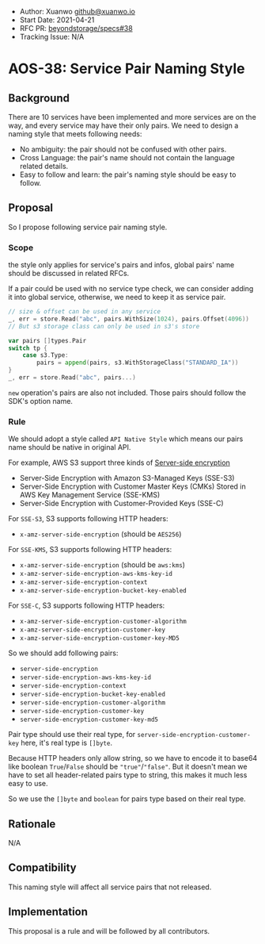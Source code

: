 - Author: Xuanwo <github@xuanwo.io>
- Start Date: 2021-04-21
- RFC PR: [beyondstorage/specs#38](https://github.com/beyondstorage/specs/issues/38)
- Tracking Issue: N/A

# AOS-38: Service Pair Naming Style

## Background

There are 10 services have been implemented and more services are on the way, and every service may have their only pairs. We need to design a naming style that meets following needs:

- No ambiguity: the pair should not be confused with other pairs.
- Cross Language: the pair's name should not contain the language related details.
- Easy to follow and learn: the pair's naming style should be easy to follow.

## Proposal

So I propose following service pair naming style.

### Scope

the style only applies for service's pairs and infos, global pairs' name should be discussed in related RFCs.

If a pair could be used with no service type check, we can consider adding it into global service, otherwise, we need to keep it as service pair.

```go
// size & offset can be used in any service
_, err = store.Read("abc", pairs.WithSize(1024), pairs.Offset(4096))
// But s3 storage class can only be used in s3's store

var pairs []types.Pair
switch tp {
    case s3.Type:
        pairs = append(pairs, s3.WithStorageClass("STANDARD_IA"))
}
_, err = store.Read("abc", pairs...)
```

`new` operation's pairs are also not included. Those pairs should follow the SDK's option name.

### Rule

We should adopt a style called `API Native Style` which means our pairs name should be native in original API.

For example, AWS S3 support three kinds of [Server-side encryption](https://docs.aws.amazon.com/AmazonS3/latest/userguide/serv-side-encryption.html)

- Server-Side Encryption with Amazon S3-Managed Keys (SSE-S3)
- Server-Side Encryption with Customer Master Keys (CMKs) Stored in AWS Key Management Service (SSE-KMS)
- Server-Side Encryption with Customer-Provided Keys (SSE-C)


For `SSE-S3`, S3 supports following HTTP headers:

- `x-amz-server-side-encryption` (should be `AES256`)

For `SSE-KMS`, S3 supports following HTTP headers:

- `x-amz-server-side-encryption` (should be `aws:kms`)
- `x-amz-server-side-encryption-aws-kms-key-id`
- `x-amz-server-side-encryption-context`
- `x-amz-server-side-encryption-bucket-key-enabled`

For `SSE-C`, S3 supports following HTTP headers:

- `x-amz-server-side-encryption-customer-algorithm`
- `x-amz-server-side-encryption-customer-key`
- `x-amz-server-side-encryption-customer-key-MD5`

So we should add following pairs:

- `server-side-encryption`
- `server-side-encryption-aws-kms-key-id`
- `server-side-encryption-context`
- `server-side-encryption-bucket-key-enabled`
- `server-side-encryption-customer-algorithm`
- `server-side-encryption-customer-key`
- `server-side-encryption-customer-key-md5`

Pair type should use their real type, for `server-side-encryption-customer-key` here, it's real type is `[]byte`.

Because HTTP headers only allow string, so we have to encode it to base64 like boolean `True`/`False` should be `"true"`/`"false"`. But it doesn't mean we have to set all header-related pairs type to string, this makes it much less easy to use.

So we use the `[]byte` and `boolean` for pairs type based on their real type.

## Rationale

N/A

## Compatibility

This naming style will affect all service pairs that not released.

## Implementation

This proposal is a rule and will be followed by all contributors.
